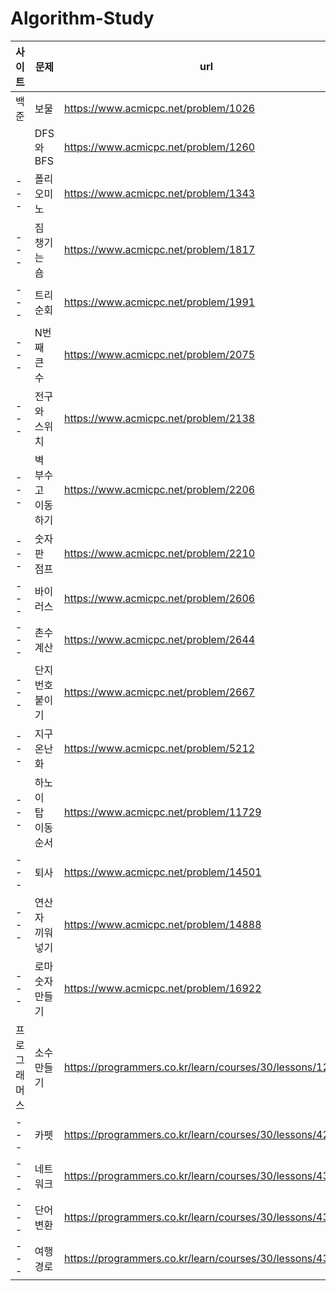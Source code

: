 # Algorithm-Study

|사이트|문제|url|
|---|---|---|
|백준|보물|https://www.acmicpc.net/problem/1026|
||DFS와 BFS|https://www.acmicpc.net/problem/1260|
|---|폴리오미노|https://www.acmicpc.net/problem/1343|
|---|짐 챙기는 숌|https://www.acmicpc.net/problem/1817|
|---|트리 순회|https://www.acmicpc.net/problem/1991|
|---|N번째 큰 수|https://www.acmicpc.net/problem/2075|
|---|전구와 스위치|https://www.acmicpc.net/problem/2138|
|---|벽 부수고 이동하기|https://www.acmicpc.net/problem/2206|
|---|숫자판 점프|https://www.acmicpc.net/problem/2210|
|---|바이러스|https://www.acmicpc.net/problem/2606|
|---|촌수계산|https://www.acmicpc.net/problem/2644|
|---|단지번호붙이기|https://www.acmicpc.net/problem/2667|
|---|지구 온난화|https://www.acmicpc.net/problem/5212|
|---|하노이 탑 이동 순서|https://www.acmicpc.net/problem/11729|
|---|퇴사|https://www.acmicpc.net/problem/14501|
|---|연산자 끼워넣기|https://www.acmicpc.net/problem/14888|
|---|로마 숫자 만들기|https://www.acmicpc.net/problem/16922|
|프로그래머스|소수 만들기|https://programmers.co.kr/learn/courses/30/lessons/12977|
|---|카펫|https://programmers.co.kr/learn/courses/30/lessons/42842|
|---|네트워크|https://programmers.co.kr/learn/courses/30/lessons/43162|
|---|단어 변환|https://programmers.co.kr/learn/courses/30/lessons/43163|
|---|여행경로|https://programmers.co.kr/learn/courses/30/lessons/43164|
